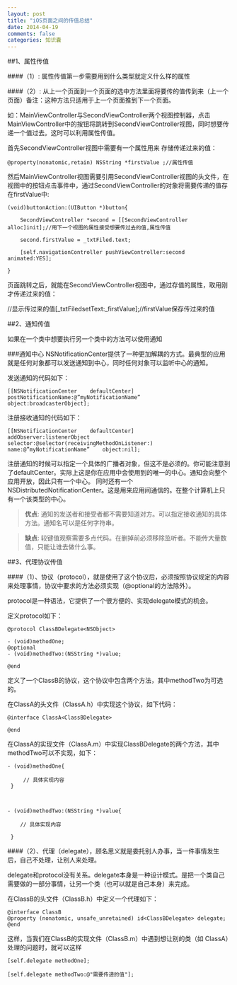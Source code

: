 ```yaml
---
layout: post
title: "iOS页面之间的传值总结"
date: 2014-04-19
comments: false
categories: 知识囊
---
```

##1、属性传值

####（1）: 属性传值第一步需要用到什么类型就定义什么样的属性

####（2）: 从上一个页面到一个页面的选中方法里面将要传的值传到来（上一个页面）备注：这种方法只适用于上一个页面推到下一个页面。

如：MainViewController与SecondViewController两个视图控制器，点击MainViewController中的按钮将跳转到SecondViewController视图，同时想要传递一个值过去。这时可以利用属性传值。



首先SecondViewController视图中需要有一个属性用来 存储传递过来的值：

```
@property(nonatomic,retain) NSString *firstValue ;//属性传值
```


然后MainViewController视图需要引用SecondViewController视图的头文件，在视图中的按钮点击事件中，通过SecondViewController的对象将需要传递的值存在firstValue中:


```
(void)buttonAction:(UIButton *)button{

    SecondViewController *second = [[SecondViewController alloc]init];//用下一个视图的属性接受想要传过去的值,属性传值

    second.firstValue = _txtFiled.text;

    [self.navigationController pushViewController:second animated:YES];

}
```


页面跳转之后，就能在SecondViewController视图中，通过存值的属性，取用刚才传递过来的值：

//显示传过来的值[_txtFiledsetText:_firstValue];//firstValue保存传过来的值



##2、通知传值

如果在一个类中想要执行另一个类中的方法可以使用通知

###通知中心
NSNotificationCenter提供了一种更加解耦的方式。最典型的应用就是任何对象都可以发送通知到中心，同时任何对象可以监听中心的通知。


发送通知的代码如下：

```
[[NSNotificationCenter    defaultCenter]     postNotificationName:@”myNotificationName”    object:broadcasterObject];
```

注册接收通知的代码如下：

```
[[NSNotificationCenter    defaultCenter]     addObserver:listenerObject     selector:@selector(receivingMethodOnListener:)     name:@”myNotificationName”    object:nil];
```

注册通知的时候可以指定一个具体的广播者对象，但这不是必须的。你可能注意到了defaultCenter。实际上这是你在应用中会使用到的唯一的中心。通知会向整个应用开放，因此只有一个中心。
同时还有一个NSDistributedNotificationCenter。这是用来应用间通信的。在整个计算机上只有一个该类型的中心。


>**优点**: 通知的发送者和接受者都不需要知道对方。可以指定接收通知的具体方法。通知名可以是任何字符串。

>**缺点**: 较键值观察需要多点代码。在删掉前必须移除监听者。不能传大量数值，只能让谁去做什么事。



##3、代理协议传值

####（1）、协议（protocol），就是使用了这个协议后，必须按照协议规定的内容来处理事情，协议中要求的方法必须实现（@optional的方法除外）。

protocol是一种语法，它提供了一个很方便的、实现delegate模式的机会。



定义protocol如下：

```
@protocol ClassBDelegate<NSObject>
 
- (void)methodOne; 
@optional 
- (void)methodTwo:(NSString *)value;
  
@end
```


定义了一个ClassB的协议，这个协议中包含两个方法，其中methodTwo为可选的。

在ClassA的头文件（ClassA.h）中实现这个协议，如下代码：

```
@interface ClassA<ClassBDelegate> 

@end
```


在ClassA的实现文件（ClassA.m）中实现ClassBDelegate的两个方法，其中methodTwo可以不实现，如下：

```
- (void)methodOne{ 

     // 具体实现内容 
 } 

  

- (void)methodTwo:(NSString *)value{  

    // 具体实现内容   

 }
```


####（2）、代理（delegate），顾名思义就是委托别人办事，当一件事情发生后，自己不处理，让别人来处理。

delegate和protocol没有关系。delegate本身是一种设计模式。是把一个类自己需要做的一部分事情，让另一个类（也可以就是自己本身）来完成。



在ClassB的头文件（ClassB.h）中定义一个代理如下：

```
@interface ClassB 
@property (nonatomic, unsafe_unretained) id<ClassBDelegate> delegate; 
@end 
```

这样，当我们在ClassB的实现文件（ClassB.m）中遇到想让别的类（如 ClassA）处理的问题时，就可以这样

```
[self.delegate methodOne];

[self.delegate methodTwo:@"需要传递的值"];        
```